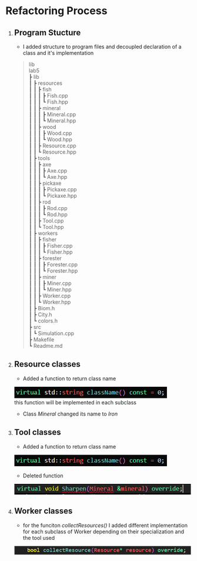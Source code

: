 # Refactoring Process

1. ## Program Stucture

    - I added structure to program files and decoupled declaration of a class and it's implementation

    >lib  
    >lab5  
 ┣ lib  
 ┃ ┣ resources  
 ┃ ┃ ┣ fish  
 ┃ ┃ ┃ ┣ Fish.cpp  
 ┃ ┃ ┃ ┗ Fish.hpp  
 ┃ ┃ ┣ mineral  
 ┃ ┃ ┃ ┣ Mineral.cpp  
 ┃ ┃ ┃ ┗ Mineral.hpp  
 ┃ ┃ ┣ wood  
 ┃ ┃ ┃ ┣ Wood.cpp  
 ┃ ┃ ┃ ┗ Wood.hpp  
 ┃ ┃ ┣ Resource.cpp  
 ┃ ┃ ┗ Resource.hpp  
 ┃ ┣ tools  
 ┃ ┃ ┣ axe  
 ┃ ┃ ┃ ┣ Axe.cpp  
 ┃ ┃ ┃ ┗ Axe.hpp  
 ┃ ┃ ┣ pickaxe  
 ┃ ┃ ┃ ┣ Pickaxe.cpp  
 ┃ ┃ ┃ ┗ Pickaxe.hpp  
 ┃ ┃ ┣ rod  
 ┃ ┃ ┃ ┣ Rod.cpp  
 ┃ ┃ ┃ ┗ Rod.hpp  
 ┃ ┃ ┣ Tool.cpp  
 ┃ ┃ ┗ Tool.hpp  
 ┃ ┣ workers  
 ┃ ┃ ┣ fisher  
 ┃ ┃ ┃ ┣ Fisher.cpp  
 ┃ ┃ ┃ ┗ Fisher.hpp  
 ┃ ┃ ┣ forester  
 ┃ ┃ ┃ ┣ Forester.cpp  
 ┃ ┃ ┃ ┗ Forester.hpp  
 ┃ ┃ ┣ miner  
 ┃ ┃ ┃ ┣ Miner.cpp  
 ┃ ┃ ┃ ┗ Miner.hpp  
 ┃ ┃ ┣ Worker.cpp  
 ┃ ┃ ┗ Worker.hpp  
 ┃ ┣ Biom.h  
 ┃ ┣ City.h  
 ┃ ┗ colors.h  
 ┣ src  
 ┃ ┗ Simulation.cpp  
 ┣ Makefile  
 ┗ Readme.md  
    >

2. ## Resource classes

    - Added a function to return class name

    ![f](.photos/class%20name.png)  
    this function will be implemented in each subclass

    - Class *Mineral* changed its name to *Iron*

3. ## Tool classes

    - Added a function to return class name

    ![f](.photos/class%20name.png)

    - Deleted function

    ![a](.photos/Sharpen%20deleted.png)

4. ## Worker classes

    - for the funciton *collectResources()* I added different implementation for each subclass of Worker depending on their specialization and the tool used

    ![fdsa](.photos/Screenshot%202022-12-02%20154535.png)
